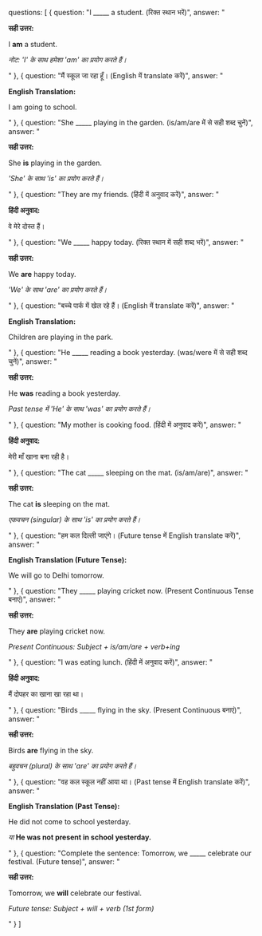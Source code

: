 questions: [
    {
        question: "I _____ a student. (रिक्त स्थान भरें)",
        answer: "<p><strong>सही उत्तर:</strong></p><p class='highlight-answer'>I <strong>am</strong> a student.</p><p><em>नोट: 'I' के साथ हमेशा 'am' का प्रयोग करते हैं।</em></p>"
    },
    {
        question: "मैं स्कूल जा रहा हूँ। (English में translate करें)",
        answer: "<p><strong>English Translation:</strong></p><p class='highlight-answer'>I am going to school.</p>"
    },
    {
        question: "She _____ playing in the garden. (is/am/are में से सही शब्द चुनें)",
        answer: "<p><strong>सही उत्तर:</strong></p><p class='highlight-answer'>She <strong>is</strong> playing in the garden.</p><p><em>'She' के साथ 'is' का प्रयोग करते हैं।</em></p>"
    },
    {
        question: "They are my friends. (हिंदी में अनुवाद करें)",
        answer: "<p><strong>हिंदी अनुवाद:</strong></p><p class='highlight-answer'>वे मेरे दोस्त हैं।</p>"
    },
    {
        question: "We _____ happy today. (रिक्त स्थान में सही शब्द भरें)",
        answer: "<p><strong>सही उत्तर:</strong></p><p class='highlight-answer'>We <strong>are</strong> happy today.</p><p><em>'We' के साथ 'are' का प्रयोग करते हैं।</em></p>"
    },
    {
        question: "बच्चे पार्क में खेल रहे हैं। (English में translate करें)",
        answer: "<p><strong>English Translation:</strong></p><p class='highlight-answer'>Children are playing in the park.</p>"
    },
    {
        question: "He _____ reading a book yesterday. (was/were में से सही शब्द चुनें)",
        answer: "<p><strong>सही उत्तर:</strong></p><p class='highlight-answer'>He <strong>was</strong> reading a book yesterday.</p><p><em>Past tense में 'He' के साथ 'was' का प्रयोग करते हैं।</em></p>"
    },
    {
        question: "My mother is cooking food. (हिंदी में अनुवाद करें)",
        answer: "<p><strong>हिंदी अनुवाद:</strong></p><p class='highlight-answer'>मेरी माँ खाना बना रही है।</p>"
    },
    {
        question: "The cat _____ sleeping on the mat. (is/am/are)",
        answer: "<p><strong>सही उत्तर:</strong></p><p class='highlight-answer'>The cat <strong>is</strong> sleeping on the mat.</p><p><em>एकवचन (singular) के साथ 'is' का प्रयोग करते हैं।</em></p>"
    },
    {
        question: "हम कल दिल्ली जाएंगे। (Future tense में English translate करें)",
        answer: "<p><strong>English Translation (Future Tense):</strong></p><p class='highlight-answer'>We will go to Delhi tomorrow.</p>"
    },
    {
        question: "They _____ playing cricket now. (Present Continuous Tense बनाएं)",
        answer: "<p><strong>सही उत्तर:</strong></p><p class='highlight-answer'>They <strong>are</strong> playing cricket now.</p><p><em>Present Continuous: Subject + is/am/are + verb+ing</em></p>"
    },
    {
        question: "I was eating lunch. (हिंदी में अनुवाद करें)",
        answer: "<p><strong>हिंदी अनुवाद:</strong></p><p class='highlight-answer'>मैं दोपहर का खाना खा रहा था।</p>"
    },
    {
        question: "Birds _____ flying in the sky. (Present Continuous बनाएं)",
        answer: "<p><strong>सही उत्तर:</strong></p><p class='highlight-answer'>Birds <strong>are</strong> flying in the sky.</p><p><em>बहुवचन (plural) के साथ 'are' का प्रयोग करते हैं।</em></p>"
    },
    {
        question: "वह कल स्कूल नहीं आया था। (Past tense में English translate करें)",
        answer: "<p><strong>English Translation (Past Tense):</strong></p><p class='highlight-answer'>He did not come to school yesterday.</p><p><em>या</em> <strong>He was not present in school yesterday.</strong></p>"
    },
    {
        question: "Complete the sentence: Tomorrow, we _____ celebrate our festival. (Future tense)",
        answer: "<p><strong>सही उत्तर:</strong></p><p class='highlight-answer'>Tomorrow, we <strong>will</strong> celebrate our festival.</p><p><em>Future tense: Subject + will + verb (1st form)</em></p>"
    }
]
